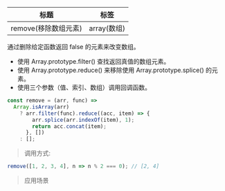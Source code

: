| 标题                 | 标签        |
| -------------------- | ----------- |
| remove(移除数组元素) | array(数组) |

通过删除给定函数返回 false 的元素来改变数组。

- 使用 Array.prototype.filter() 查找返回真值的数组元素。
- 使用 Array.prototype.reduce() 来移除使用 Array.prototype.splice() 的元素。
- 使用三个参数（值、索引、数组）调用回调函数。

```js
const remove = (arr, func) =>
  Array.isArray(arr)
    ? arr.filter(func).reduce((acc, item) => {
        arr.splice(arr.indexOf(item), 1);
        return acc.concat(item);
      }, [])
    : [];
```

> 调用方式:

```js
remove([1, 2, 3, 4], n => n % 2 === 0); // [2, 4]
```

> 应用场景
